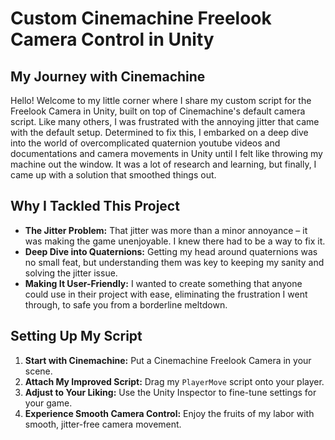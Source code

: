 # Custom Cinemachine Freelook Camera Control in Unity

## My Journey with Cinemachine

Hello! Welcome to my little corner where I share my custom script for the Freelook Camera in Unity, built on top of Cinemachine's default camera script. Like many others, I was frustrated with the annoying jitter that came with the default setup. Determined to fix this, I embarked on a deep dive into the world of overcomplicated quaternion youtube videos and documentations and camera movements in Unity until I felt like throwing my machine out the window. It was a lot of research and learning, but finally, I came up with a solution that smoothed things out.

## Why I Tackled This Project

- **The Jitter Problem:** That jitter was more than a minor annoyance – it was making the game unenjoyable. I knew there had to be a way to fix it.
- **Deep Dive into Quaternions:** Getting my head around quaternions was no small feat, but understanding them was key to keeping my sanity and solving the jitter issue.
- **Making It User-Friendly:** I wanted to create something that anyone could use in their project with ease, eliminating the frustration I went through, to safe you from a borderline meltdown.

## Setting Up My Script

1. **Start with Cinemachine:** Put a Cinemachine Freelook Camera in your scene.
2. **Attach My Improved Script:** Drag my `PlayerMove` script onto your player.
3. **Adjust to Your Liking:** Use the Unity Inspector to fine-tune settings for your game.
4. **Experience Smooth Camera Control:** Enjoy the fruits of my labor with smooth, jitter-free camera movement.
